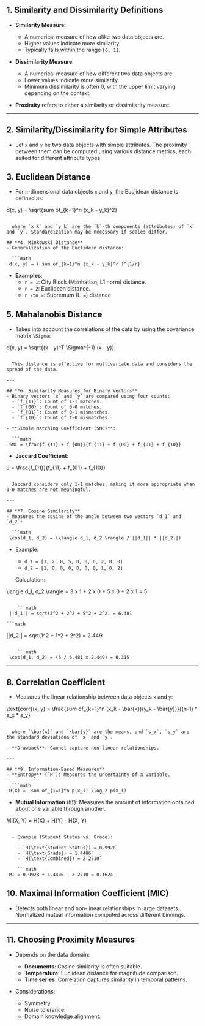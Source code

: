 ## **1. Similarity and Dissimilarity Definitions**
- **Similarity Measure**:
  - A numerical measure of how alike two data objects are.
  - Higher values indicate more similarity.
  - Typically falls within the range `[0, 1]`.

- **Dissimilarity Measure**:
  - A numerical measure of how different two data objects are.
  - Lower values indicate more similarity.
  - Minimum dissimilarity is often 0, with the upper limit varying depending on the context.

- **Proximity** refers to either a similarity or dissimilarity measure.

---

## **2. Similarity/Dissimilarity for Simple Attributes**
- Let `x` and `y` be two data objects with simple attributes. The proximity between them can be computed using various distance metrics, each suited for different attribute types.

## **3. Euclidean Distance**
- For `n`-dimensional data objects `x` and `y`, the Euclidean distance is defined as:
  
  ```math
 d(x, y) = \sqrt{sum of_{k=1}^n (x_k - y_k)^2} 
```

  where `x_k` and `y_k` are the `k`-th components (attributes) of `x` and `y`. Standardization may be necessary if scales differ.

## **4. Minkowski Distance**
- Generalization of the Euclidean distance:

  ```math
 d(x, y) = ( sum of_{k=1}^n |x_k - y_k|^r )^{1/r} 
```

  - **Examples**:
    - `r = 1`: City Block (Manhattan, L1 norm) distance.
    - `r = 2`: Euclidean distance.
    - `r \to ∞`: Supremum (L`_∞`) distance.

## **5. Mahalanobis Distance**
- Takes into account the correlations of the data by using the covariance matrix `\Sigma`:
  
  ```math
 d(x, y) = \sqrt{(x - y)^T \Sigma^{-1} (x - y)} 
```

  This distance is effective for multivariate data and considers the spread of the data.

---

## **6. Similarity Measures for Binary Vectors**
- Binary vectors `x` and `y` are compared using four counts:
  - `f_{11}`: Count of 1-1 matches.
  - `f_{00}`: Count of 0-0 matches.
  - `f_{01}`: Count of 0-1 mismatches.
  - `f_{10}`: Count of 1-0 mismatches.

- **Simple Matching Coefficient (SMC)**:
  
  ```math
 SMC = \frac{f_{11} + f_{00}}{f_{11} + f_{00} + f_{01} + f_{10}} 
```

- **Jaccard Coefficient**:

  ```math
 J = \frac{f_{11}}{f_{11} + f_{01} + f_{10}} 
```

  Jaccard considers only 1-1 matches, making it more appropriate when 0-0 matches are not meaningful.

---

## **7. Cosine Similarity**
- Measures the cosine of the angle between two vectors `d_1` and `d_2`:

  ```math
 \cos(d_1, d_2) = (\langle d_1, d_2 \rangle / ||d_1|| * ||d_2||) 
```

  - Example:
    - `d_1 = [3, 2, 0, 5, 0, 0, 0, 2, 0, 0]`
    - `d_2 = [1, 0, 0, 0, 0, 0, 0, 1, 0, 2]`
  
    Calculation:

    ```math
 \langle d_1, d_2 \rangle = 3 x 1 + 2 x 0 + 5 x 0 + 2 x 1 = 5 
```

    ```math
 ||d_1|| = sqrt(3^2 + 2^2 + 5^2 + 2^2) = 6.481 
```

    ```math
 ||d_2|| = sqrt(1^2 + 1^2 + 2^2) = 2.449 
```

    ```math
 \cos(d_1, d_2) = (5 / 6.481 x 2.449) = 0.315 
```

---

## **8. Correlation Coefficient**
- Measures the linear relationship between data objects `x` and `y`:

  ```math
 \text{corr}(x, y) = \frac{sum of_{k=1}^n (x_k - \bar{x})(y_k - \bar{y})}{(n-1) * s_x * s_y} 
```

  where `\bar{x}` and `\bar{y}` are the means, and `s_x`, `s_y` are the standard deviations of `x` and `y`.

- **Drawback**: Cannot capture non-linear relationships.

---

## **9. Information-Based Measures**
- **Entropy** (`H`): Measures the uncertainty of a variable.

  ```math
 H(X) = -sum of_{i=1}^n p(x_i) \log_2 p(x_i) 
```

- **Mutual Information** (`MI`): Measures the amount of information obtained about one variable through another.

  ```math
 MI(X, Y) = H(X) + H(Y) - H(X, Y) 
```

  - Example (Student Status vs. Grade):

    - `H(\text{Student Status}) = 0.9928`
    - `H(\text{Grade}) = 1.4406`
    - `H(\text{Combined}) = 2.2710`

    ```math
 MI = 0.9928 + 1.4406 - 2.2710 = 0.1624 
```

## **10. Maximal Information Coefficient (MIC)**
- Detects both linear and non-linear relationships in large datasets. Normalized mutual information computed across different binnings.

---

## **11. Choosing Proximity Measures**
- Depends on the data domain:
  - **Documents**: Cosine similarity is often suitable.
  - **Temperature**: Euclidean distance for magnitude comparison.
  - **Time series**: Correlation captures similarity in temporal patterns.

- Considerations:
  - Symmetry.
  - Noise tolerance.
  - Domain knowledge alignment.
